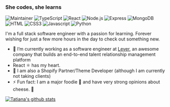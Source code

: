 ### She codes, she learns

![Maintainer](https://img.shields.io/static/v1?label=Maintainer+|+Core&message=The+Odin+Project&logoColor=E3B360&color=000)
![TypeScript](https://img.shields.io/badge/-TypeScript-000?&logo=typescript)
![React](https://img.shields.io/badge/-React-000?&logo=React)
![Node.js](https://img.shields.io/badge/-Node.js-000?&logo=node.js)
![Express](https://img.shields.io/badge/-Express-000?&logo=Express)
![MongoDB](https://img.shields.io/badge/-MongoDB-000?&logo=MongoDB)
![HTML](https://img.shields.io/badge/-HTML5-000?&logo=HTML5)
![CSS3](https://img.shields.io/badge/-CSS3-000?&logo=CSS3)
![Javascript](https://img.shields.io/badge/-JavaScript-000?&logo=javascript)
![Python](https://img.shields.io/badge/-Python-000?&logo=Python)


I'm a full stack software engineer with a passion for learning. Forever wishing for just a few more hours in the day to check out something new.

- 🌱 I’m currently working as a software engineer at [Lever](https://www.lever.co/), an awesome company that builds an end-to-end talent relationship management platform
- React ⚛️ has my heart. 
- 🛒 I am also a Shopify Partner/Theme Developer (although I am currently not taking clients)
- ⚡ Fun fact: I am a major foodie 🍴 and have very strong opinions about cheese. 🧀

[![Tatiana's github stats](https://github-readme-stats-black-pi.vercel.app/api?username=twalton83&show_icons=true&theme=cobalt&count_private=true&include_all_commits=true)](https://github.com/anuraghazra/github-readme-stats)
